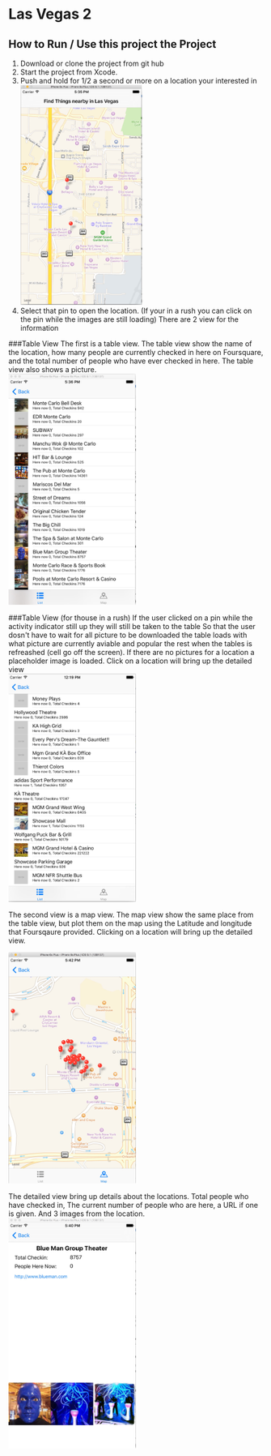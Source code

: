 # Las Vegas 2


## How to Run / Use this project the Project
1. Download or clone the project from git hub
2. Start the project from Xcode.
3. Push and hold for 1/2 a second or more on a location your interested in
<img src="https://github.com/carchi8py/Las-Vegas-2/blob/master/img/image1.jpg?raw=true" width="50%"></img>
4. Select that pin to open the location. (If your in a rush you can click on the pin while the images are still loading) There are 2 view for the information

###Table View
The first is a table view. The table view show the name of the location, how many people are currently checked in here on Foursquare, and the total number of people who have ever checked in here. The table view also shows a picture. <br>
<img src="https://github.com/carchi8py/Las-Vegas-2/blob/master/img/image2.jpg?raw=true" width="50%"></img>

###Table View (for thouse in a rush)
If the user clicked on a pin while the activity indicator still up they will still be taken to the table 
So that the user dosn't have to wait for all picture to be downloaded the table loads with what picture are currently aviable and popular the rest when the tables is refreashed (cell go off the screen). If there are no pictures for a location a placeholder image is loaded. Click on a location will bring up the detailed view <br>
<img src="https://raw.githubusercontent.com/carchi8py/Las-Vegas-2/master/img/image5.jpg" width="50%"></img>

The second view is a map view. The map view show the same place from the table view, but plot them on the map using the Latitude and longitude that Foursqaure provided. Clicking on a location will bring up the detailed view.

<img src="https://raw.githubusercontent.com/carchi8py/Las-Vegas-2/master/img/image3.jpg" width="50%"></img>


The detailed view bring up details about the locations. Total people who have checked in, The current number of people who are here, a URL if one is given. And 3 images from the location.
<img src="https://github.com/carchi8py/Las-Vegas-2/blob/master/img/image4.jpg?raw=true" width="50%"></img>
